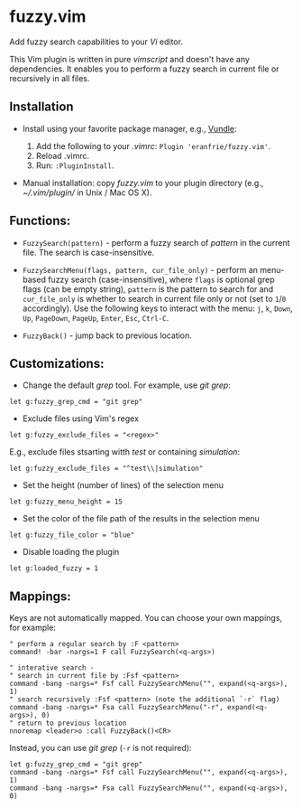 # fuzzy.vim

Add fuzzy search capabilities to your *Vi* editor.

This Vim plugin is written in pure *vimscript* and doesn't have any dependencies.
It enables you to perform a fuzzy search in current file
or recursively in all files.

## Installation

- Install using your favorite package manager, e.g., [Vundle](https://github.com/VundleVim/Vundle.vim):

    1. Add the following to your *.vimrc*: `Plugin 'eranfrie/fuzzy.vim'`.
    2. Reload .vimrc.
    3. Run: `:PluginInstall`.

- Manual installation: copy *fuzzy.vim* to your plugin directory
    (e.g., *~/.vim/plugin/* in Unix / Mac OS X).

## Functions:

- `FuzzySearch(pattern)` -
perform a fuzzy search of *pattern* in the current file.
The search is case-insensitive.

- `FuzzySearchMenu(flags, pattern, cur_file_only)` -
perform an menu-based fuzzy search (case-insensitive),
where `flags` is optional grep flags (can be empty string),
`pattern` is the pattern to search for
and `cur_file_only` is whether to search in current file only or not (set to `1`/`0` accordingly).
Use the following keys to interact with the menu:
`j`, `k`, `Down`, `Up`, `PageDown`, `PageUp`, `Enter`, `Esc`, `Ctrl-C`.

- `FuzzyBack()` -
jump back to previous location.

## Customizations:

- Change the default *grep* tool. For example, use *git grep*:
```
let g:fuzzy_grep_cmd = "git grep"
```

- Exclude files using Vim's regex
```
let g:fuzzy_exclude_files = "<regex>"
```
  E.g., exclude files stsarting witth *test* or containing *simulation*:
```
let g:fuzzy_exclude_files = "^test\\|simulation"
```

- Set the height (number of lines) of the selection menu
```
let g:fuzzy_menu_height = 15
```

- Set the color of the file path of the results in the selection menu
```
let g:fuzzy_file_color = "blue"
```

- Disable loading the plugin
```
let g:loaded_fuzzy = 1
```

## Mappings:

Keys are not automatically mapped. You can choose your own mappings, for example:
```
" perform a regular search by :F <pattern>
command! -bar -nargs=1 F call FuzzySearch(<q-args>)

" interative search -
" search in current file by :Fsf <pattern>
command -bang -nargs=* Fsf call FuzzySearchMenu("", expand(<q-args>), 1)
" search recursively :Fsf <pattern> (note the additional `-r` flag)
command -bang -nargs=* Fsa call FuzzySearchMenu("-r", expand(<q-args>), 0)
" return to previous location
nnoremap <leader>o :call FuzzyBack()<CR>
```

Instead, you can use *git grep* (`-r` is not required):
```
let g:fuzzy_grep_cmd = "git grep"
command -bang -nargs=* Fsf call FuzzySearchMenu("", expand(<q-args>), 1)
command -bang -nargs=* Fsa call FuzzySearchMenu("", expand(<q-args>), 0)
```
